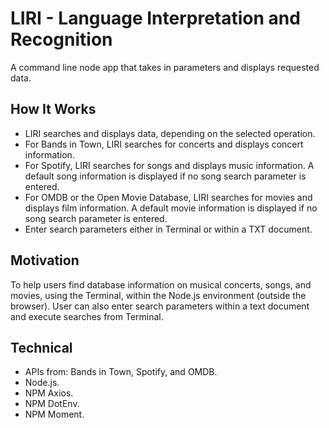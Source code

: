# LIRI - Language Interpretation and Recognition

A command line node app that takes in parameters and displays requested data.

## How It Works

* LIRI searches and displays data, depending on the selected operation.
* For Bands in Town, LIRI searches for concerts and displays concert information.
* For Spotify, LIRI searches for songs and displays music information. A default song information is displayed if no song search parameter is entered.
* For OMDB or the Open Movie Database, LIRI searches for movies and displays film information. A default movie information is displayed if no song search parameter is entered.
* Enter search parameters either in Terminal or within a TXT document.

## Motivation

To help users find database information on musical concerts, songs, and movies, using the Terminal, within the Node.js environment (outside the browser). User can also enter search parameters within a text document and execute searches from Terminal.

## Technical

* APIs from: Bands in Town, Spotify, and OMDB.
* Node.js.
* NPM Axios.
* NPM DotEnv.
* NPM Moment.
